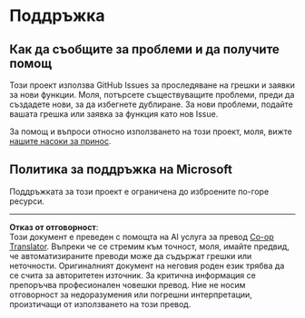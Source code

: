 <!--
CO_OP_TRANSLATOR_METADATA:
{
  "original_hash": "c9d207ff77b4bb46e46dc2b607a8ec1a",
  "translation_date": "2025-08-27T21:56:40+00:00",
  "source_file": "SUPPORT.md",
  "language_code": "bg"
}
-->
# Поддръжка

## Как да съобщите за проблеми и да получите помощ  

Този проект използва GitHub Issues за проследяване на грешки и заявки за нови функции. Моля, потърсете съществуващите проблеми, преди да създадете нови, за да избегнете дублиране. За нови проблеми, подайте вашата грешка или заявка за функция като нов Issue.

За помощ и въпроси относно използването на този проект, моля, вижте [нашите насоки за принос](CONTRIBUTING.md).

## Политика за поддръжка на Microsoft  

Поддръжката за този проект е ограничена до изброените по-горе ресурси.

---

**Отказ от отговорност**:  
Този документ е преведен с помощта на AI услуга за превод [Co-op Translator](https://github.com/Azure/co-op-translator). Въпреки че се стремим към точност, моля, имайте предвид, че автоматизираните преводи може да съдържат грешки или неточности. Оригиналният документ на неговия роден език трябва да се счита за авторитетен източник. За критична информация се препоръчва професионален човешки превод. Ние не носим отговорност за недоразумения или погрешни интерпретации, произтичащи от използването на този превод.